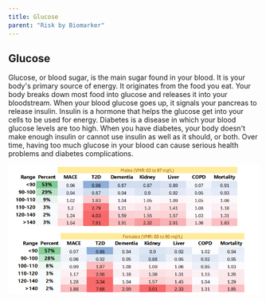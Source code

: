 ```yaml
---
title: Glucose
parent: "Risk by Biomarker"
---
```



## Glucose


Glucose, or blood sugar, is the main sugar found in your blood. It is your body's primary source of energy. It originates from the food you eat. Your body breaks down most food into glucose and releases it into your bloodstream. When your blood glucose goes up, it signals your pancreas to release insulin. Insulin is a hormone that helps the glucose get into your cells to be used for energy. Diabetes is a disease in which your blood glucose levels are too high. When you have diabetes, your body doesn't make enough insulin or cannot use insulin as well as it should, or both. Over time, having too much glucose in your blood can cause serious health problems and diabetes complications.


![Glucoserr](/assets/images/rr_glucose.png)




